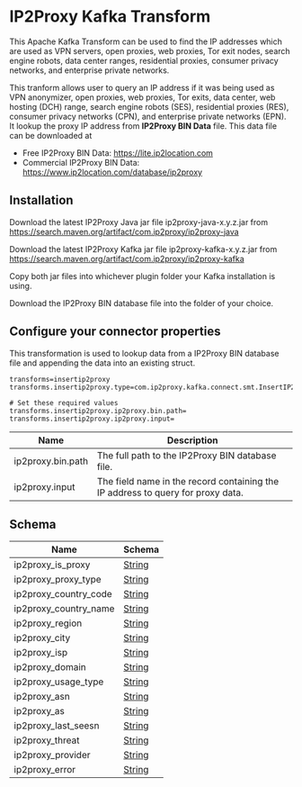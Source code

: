 # IP2Proxy Kafka Transform

This Apache Kafka Transform can be used to find the IP addresses which are used as VPN servers, open proxies, web proxies, Tor exit nodes, search engine robots, data center ranges, residential proxies, consumer privacy networks, and enterprise private networks.

This tranform allows user to query an IP address if it was being used as VPN anonymizer, open proxies, web proxies, Tor exits, data center, web hosting (DCH) range, search engine robots (SES), residential proxies (RES), consumer privacy networks (CPN), and enterprise private networks (EPN). It lookup the proxy IP address from **IP2Proxy BIN Data** file. This data file can be downloaded at

* Free IP2Proxy BIN Data: https://lite.ip2location.com
* Commercial IP2Proxy BIN Data: https://www.ip2location.com/database/ip2proxy

## Installation

Download the latest IP2Proxy Java jar file ip2proxy-java-x.y.z.jar from https://search.maven.org/artifact/com.ip2proxy/ip2proxy-java

Download the latest IP2Proxy Kafka jar file ip2proxy-kafka-x.y.z.jar from https://search.maven.org/artifact/com.ip2proxy/ip2proxy-kafka

Copy both jar files into whichever plugin folder your Kafka installation is using.

Download the IP2Proxy BIN database file into the folder of your choice.

## Configure your connector properties

This transformation is used to lookup data from a IP2Proxy BIN database file and appending the data into an existing struct.

```properties
transforms=insertip2proxy
transforms.insertip2proxy.type=com.ip2proxy.kafka.connect.smt.InsertIP2Proxy$Value

# Set these required values
transforms.insertip2proxy.ip2proxy.bin.path=
transforms.insertip2proxy.ip2proxy.input=
```

|Name|Description|
|---|---|
|ip2proxy.bin.path|The full path to the IP2Proxy BIN database file.|
|ip2proxy.input|The field name in the record containing the IP address to query for proxy data.|

## Schema

|Name|Schema|
|---|---|
|ip2proxy_is_proxy|[String](https://kafka.apache.org/0102/javadoc/org/apache/kafka/connect/data/Schema.Type.html#STRING)|
|ip2proxy_proxy_type|[String](https://kafka.apache.org/0102/javadoc/org/apache/kafka/connect/data/Schema.Type.html#STRING)|
|ip2proxy_country_code|[String](https://kafka.apache.org/0102/javadoc/org/apache/kafka/connect/data/Schema.Type.html#STRING)|
|ip2proxy_country_name|[String](https://kafka.apache.org/0102/javadoc/org/apache/kafka/connect/data/Schema.Type.html#STRING)|
|ip2proxy_region|[String](https://kafka.apache.org/0102/javadoc/org/apache/kafka/connect/data/Schema.Type.html#STRING)|
|ip2proxy_city|[String](https://kafka.apache.org/0102/javadoc/org/apache/kafka/connect/data/Schema.Type.html#STRING)|
|ip2proxy_isp|[String](https://kafka.apache.org/0102/javadoc/org/apache/kafka/connect/data/Schema.Type.html#STRING)|
|ip2proxy_domain|[String](https://kafka.apache.org/0102/javadoc/org/apache/kafka/connect/data/Schema.Type.html#STRING)|
|ip2proxy_usage_type|[String](https://kafka.apache.org/0102/javadoc/org/apache/kafka/connect/data/Schema.Type.html#STRING)|
|ip2proxy_asn|[String](https://kafka.apache.org/0102/javadoc/org/apache/kafka/connect/data/Schema.Type.html#STRING)|
|ip2proxy_as|[String](https://kafka.apache.org/0102/javadoc/org/apache/kafka/connect/data/Schema.Type.html#STRING)|
|ip2proxy_last_seesn|[String](https://kafka.apache.org/0102/javadoc/org/apache/kafka/connect/data/Schema.Type.html#STRING)|
|ip2proxy_threat|[String](https://kafka.apache.org/0102/javadoc/org/apache/kafka/connect/data/Schema.Type.html#STRING)|
|ip2proxy_provider|[String](https://kafka.apache.org/0102/javadoc/org/apache/kafka/connect/data/Schema.Type.html#STRING)|
|ip2proxy_error|[String](https://kafka.apache.org/0102/javadoc/org/apache/kafka/connect/data/Schema.Type.html#STRING)|
